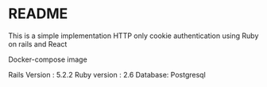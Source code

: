 # README

This is a simple implementation HTTP only cookie authentication using Ruby on rails and React


Docker-compose image 

Rails Version : 5.2.2
Ruby version : 2.6
Database: Postgresql 


